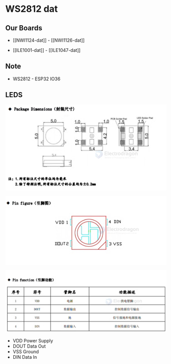 
# WS2812 dat 



## Our Boards 

- [[NWI1124-dat]] - [[NWI1126-dat]]

- [[ILE1001-dat]] - [[ILE1047-dat]]



## Note 

- WS2812 - ESP32 IO36

## LEDS

![](2024-01-13-11-33-07.png)

![](2024-01-13-11-33-24.png)

![](2024-01-13-11-33-41.png)

- VDD Power Supply
- DOUT Data Out 
- VSS  Ground 
- DIN Data In 

